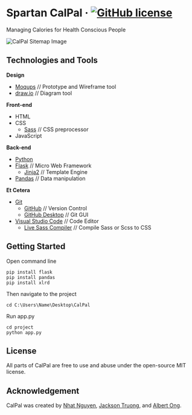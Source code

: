 # Spartan CalPal &middot; [![GitHub license](https://img.shields.io/github/license/mashape/apistatus.svg)](https://github.com/nguyen-nhat/CalPal/blob/master/LICENSE)
Managing Calories for Health Conscious People

![CalPal Sitemap Image](https://raw.githubusercontent.com/nguyen-nhat/CalPal/master/screenshots/sitemap.png)

## Technologies and Tools
**Design**
* [Moqups](https://moqups.com/) // Prototype and Wireframe tool
* [draw.io](https://www.draw.io/) // Diagram tool

**Front-end**
* HTML
* CSS
  * [Sass](https://sass-lang.com/) // CSS preprocessor
* JavaScript

**Back-end**
* [Python](https://www.python.org/)
* [Flask](http://flask.pocoo.org/) // Micro Web Framework 
  * [Jinja2](http://jinja.pocoo.org/) // Template Engine 
* [Pandas](https://pandas.pydata.org/) // Data manipulation 


**Et Cetera**
* [Git](https://git-scm.com/)
  * [GitHub](https://github.com/) // Version Control
  * [GitHub Desktop](https://desktop.github.com/) // Git GUI
* [Visual Studio Code](https://code.visualstudio.com/) // Code Editor 
  * [Live Sass Compiler](https://marketplace.visualstudio.com/items?itemName=ritwickdey.live-sass) // Compile Sass or Scss to CSS 

## Getting Started
Open command line
```shell
pip install flask
pip install pandas
pip install xlrd
```

Then navigate to the project
```shell
cd C:\Users\Name\Desktop\CalPal
```

Run app.py
```shell
cd project
python app.py
```

## License
All parts of CalPal are free to use and abuse under the open-source MIT license.

## Acknowledgement
CalPal was created by [Nhat Nguyen](https://github.com/nguyen-nhat), [Jackson Truong](https://github.com/), and [Albert Ong](https://github.com/).
